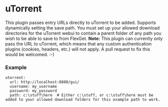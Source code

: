 # uTorrent
This plugin passes entry URLs directly to uTorrent to be added. Supports dynamically setting the save path. You must set up your allowed download directories for the uTorrent webui to contain a parent folder of any path you wish to be able to save to from FlexGet.
**Note:** This plugin can currently only pass the URL to uTorrent, which means that any custom authentication plugins (cookies, headers, etc.) will not apply. A pull request to fix this would be welcomed. :-)

### Example

    utorrent:
      url: http://localhost:8080/gui/
      username: my_username
      password: my_password
      path: c:\stuff\here  # Either c:\stuff, or c:\stuff\here must be added to your allowed download folders for this example path to work.

